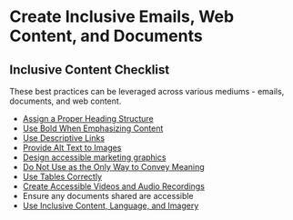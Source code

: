 # Create Inclusive Emails, Web Content, and Documents

## Inclusive Content Checklist

These best practices can be leveraged across various mediums - emails, documents, and web content. 

- [Assign a Proper Heading Structure](https://kristinaengland.github.io/inclusive-by-design/how/assign-a-proper-heading-structure)
- [Use Bold When Emphasizing Content](https://kristinaengland.github.io/inclusive-by-design/how/use-bold-when-emphasizing-content)
- [Use Descriptive Links](https://kristinaengland.github.io/inclusive-by-design/how/use-descriptive-links)
- [Provide Alt Text to Images](https://kristinaengland.github.io/inclusive-by-design/how/provide-alt-text-for-images)
- [Design accessible marketing graphics](https://kristinaengland.github.io/inclusive-by-design/how/design-accessible-marketing-graphics)
- [Do Not Use as the Only Way to Convey Meaning](https://kristinaengland.github.io/inclusive-by-design/how/use-built-in-font-styling-not-unicode)
- [Use Tables Correctly](https://kristinaengland.github.io/inclusive-by-design/how/use-tables-correctly)
- [Create Accessible Videos and Audio Recordings](https://kristinaengland.github.io/inclusive-by-design/how/create-accessible-videos-and-audio-recordings)
- Ensure any documents shared are accessible
- [Use Inclusive Content, Language, and Imagery](https://kristinaengland.github.io/inclusive-by-design/how/use-inclusive-content-language-imagery)
